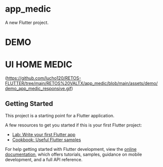 # app_medic

A new Flutter project.

# DEMO


# UI HOME MEDIC
(https://github.com/lucho120/RETOS-FLUTTER/tree/main/RETOS%20VALTX/app_medic/blob/main/assets/demo/demo_app_medic_responsive.gif)
## Getting Started

This project is a starting point for a Flutter application.

A few resources to get you started if this is your first Flutter project:

- [Lab: Write your first Flutter app](https://docs.flutter.dev/get-started/codelab)
- [Cookbook: Useful Flutter samples](https://docs.flutter.dev/cookbook)

For help getting started with Flutter development, view the
[online documentation](https://docs.flutter.dev/), which offers tutorials,
samples, guidance on mobile development, and a full API reference.
